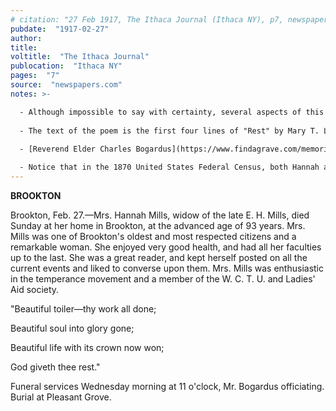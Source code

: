 ```yaml
---
# citation: "27 Feb 1917, The Ithaca Journal (Ithaca NY), p7, newspapers.com"
pubdate:  "1917-02-27"
author: 
title: 
voltitle:  "The Ithaca Journal"
publocation:  "Ithaca NY"
pages:  "7"
source:  "newspapers.com"
notes: >-

  - Although impossible to say with certainty, several aspects of this notice suggest to me that it could have been written by Emily. 
  
  - The text of the poem is the first four lines of "Rest" by Mary T. Lathrap (commonly cited as Latrhop), a nationally recognized temperance leader in the late 1800's. According to [Wikipedia](https://en.wikipedia.org/wiki/Mary_Torrans_Lathrap): "Mary Torrans Lathrap née, Torrans; (pen name, Lena; April 25, 1838 - January 3, 1895), known as "The Daniel Webster of Prohibition", was a 19th-century American poet, preacher, suffragist, and temperance reformer. For 20 years, she was identified with the progressive women of Michigan who had temperance, purity, and prohibition as their watchwords, and the white ribbon as their badge. A licensed preacher for the Methodist Episcopal Church (1871), she served as president of Michigan's Woman's Christian Temperance Union (1882), co-founded the state's suffrage organization (1870), and worked on the amendment campaign (1874). Lathrap died in 1895." Note the parallels to Annis Ford Eastman. This poem has been used often in obituaries since it was penned, either in part or in its entirety, and it was obviously a fitting tribute to Hannah's life.
  
  - [Reverend Elder Charles Bogardus](https://www.findagrave.com/memorial/98809451/charles-bogardus) (19 Nov 1843 to 12 Oct 1925). Reverend Bogardus was a Baptist minister residing in Brookton. "For 20 or more years he was pastor of five churches visiting them once each month." (17 Oct 1925, The Ithaca Journal, Ithaca NY, p5.) "He was one of the best known clergymen in this section and many couples now residing here, began their married life with his blessing. He was also called upon to officiate at many funerals. He was well-known as Elder Bogardus." (12 Oct 1925, The Ithaca Journal, Ithaca NY, p5.)

  - Notice that in the 1870 United States Federal Census, both Hannah and then husband Charles Eastman both have checks in the columns labelled "Cannot read." and "Cannot write.", although presumably inaccurate.
---
```


**BROOKTON**

Brookton, Feb. 27.—Mrs. Hannah Mills, widow of the late E. H. Mills, died Sunday at her home in Brookton, at the advanced age of 93 years. Mrs. Mills was one of Brookton's oldest and most respected citizens and a remarkable woman. She enjoyed very good health, and had all her faculties up to the last. She was a great reader, and kept herself posted on all the current events and liked to converse upon them. Mrs. Mills was enthusiastic in the temperance movement and a member of the W. C. T. U. and Ladies' Aid society. 

"Beautiful toiler—thy work all done; 

Beautiful soul into glory gone; 

Beautiful life with its crown now won; 

God giveth thee rest."

Funeral services Wednesday morning at 11 o'clock, Mr. Bogardus officiating. Burial at Pleasant Grove.
